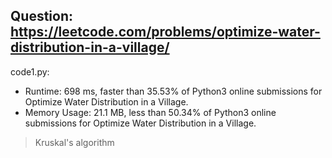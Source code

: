 ## Question: https://leetcode.com/problems/optimize-water-distribution-in-a-village/

code1.py:
* Runtime: 698 ms, faster than 35.53% of Python3 online submissions for Optimize Water Distribution in a Village.
* Memory Usage: 21.1 MB, less than 50.34% of Python3 online submissions for Optimize Water Distribution in a Village.
> Kruskal's algorithm